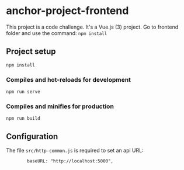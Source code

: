 # anchor-project-frontend

This project is a code challenge.
It's a Vue.js (3) project.
Go to frontend folder and use the command:
``npm install``

## Project setup
```
npm install
```

### Compiles and hot-reloads for development
```
npm run serve
```

### Compiles and minifies for production
```
npm run build
```

## Configuration
The file ```src/http-common.js``` is required to set an api URL:

            baseURL: "http://localhost:5000",


